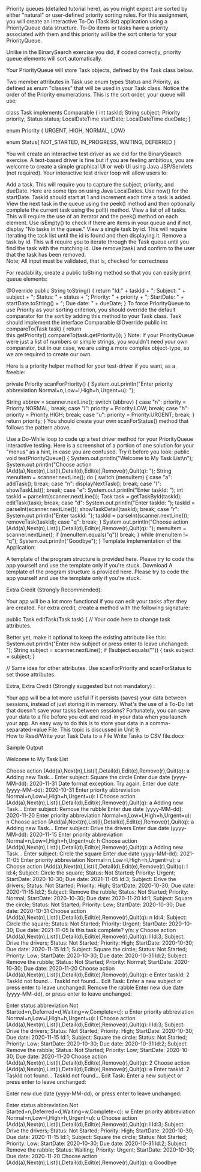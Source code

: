 
Priority queues (detailed tutorial here),  as you might expect are sorted by either "natural" or user-defined priority sorting rules.  For this assignment,  you will create an interactive To-Do (Task list)  application using a PriorityQueue data structure.  To-Do items or tasks have a priority associated with them and this priority will be the sort criteria for your PriorityQueue.

Unlike in the BinarySearch exercise you did,  if coded correctly,  priority queue elements will sort automatically.  

Your PriorityQueue will store Task objects, defined by the Task class below.

Two member attributes in Task use enum types Status and Priority, as defined as enum "classes" that will be used in your Task class.  Notice the order of the
Priority enumerations. This is the sort order, your queue will use:

class Task implements Comparable<Task> {
   int taskId;
   String subject;
   Priority priority; 
   Status status; 
   LocalDateTime startDate;
   LocalDateTime dueDate; 
}

enum Priority {
     URGENT,
     HIGH,
     NORMAL, 
     LOW}

enum Status{
     NOT_STARTED,
     IN_PROGRESS, 
     WAITING,
     DEFERRED
}


You will create an interactive test driver as we did for the BinarySearch exercise.  A text-based driver is fine but if you are feeling ambitious,  you are welcome to create a simple graphical UI  or web UI using Java JSP/Servlets (not required). Your interactive test driver loop will allow users to:

Add a task.  This will require you to capture the subject, priority, and dueDate.  Here are some tips on using Java LocalDates.  Use now() for the startDate.  TaskId should start at 1 and increment each time a task is added. 
View the next task in the queue using the peek() method and then optionally complete the current task using the poll() method. 
View a list of all tasks.   This will require the use of an iterator and the peek() method on each element.  Use isEmpty() to check if there are items in your queue and if not,  display "No tasks in the queue." 
View a single task by id.  This will require iterating the task list until the id is found and then displaying it. 
Remove a task by id.    This will require you to iterate through the Task queue until you find the task with the matching id.  Use remove(task) and confirm to the user that the task has been removed.  
Note;  All input must be validated, that is, checked for correctness
 

For readability,  create a public toString method so that you can easily print queue elements:  

@Override
public String toString() {
    return "Id:" + taskId + "; Subject: " + subject + "; Status: " + status + "; Priority: " + priority + "; StartDate: " + startDate.toString() + "; Due date: " + dueDate;
}
To force PriorityQueue to use Priority as your sorting criterion,  you should override the default comparator for the sort by adding this method to your Task class.  Task should implement the interface Comparable<Task> 
@Override
public int compareTo(Task task) {
        return this.getPriority().compareTo(task.getPriority());
}
Note:  If your PriorityQueue were just a list of numbers or simple strings, you wouldn't need your own comparator, but in our case, we are using a more complex object-type, so we are required to create our own.   

Here is a priority helper method for your test-driver if you want, as a freebie:

private Priority scanForPriority() {
 System.out.println("Enter priority abbreviation Normal=n,Low=l,High=h,Urgent=u): ");

String abbrev = scanner.nextLine();
switch (abbrev) {
    case "n":
        priority = Priority.NORMAL;
       break;
    case "l":
         priority = Priority.LOW;
        break;
    case "h":
        priority = Priority.HIGH;
       break;
   case "u":
      priority = Priority.URGENT;
     break;
  }
  return priority;
}
You should create your own scanForStatus() method that follows the pattern above. 

Use a Do-While loop to code up a test driver method for your PriorityQueue interactive testing.  Here is a screenshot of a portion of one solution for your "menus" as a hint, in case you are confused.
Try it before you look:
public void testPriorityQueue() {
System.out.println("Welcome to My Task List\n");
System.out.println("Choose action (Add(a),Next(n),List(l),Detail(d),Edit(e),Remove(r),Quit(q): ");
String menuItem = scanner.nextLine();
do {
  switch (menuItem) {
  case "a":
    addTask();
    break;
 case "n":
   displayNextTask();
   break;
 case "l":
   showTaskList();
   break;
 case "e":
   System.out.println("Enter taskId: ");
   int taskId = parseInt(scanner.nextLine());
   Task task = getTaskById(taskId);
   editTask(task);
   break;
 case "d":
   System.out.println("Enter taskId: ");
   taskId = parseInt(scanner.nextLine());
   showTaskDetail(taskId);
   break;
 case "r":
   System.out.println("Enter taskId: ");
   taskId = parseInt(scanner.nextLine());
   removeTask(taskId);
 case "q":
   break;
}
System.out.println("Choose action (Add(a),Next(n),List(l),Detail(d),Edit(e),Remove(r),Quit(q): ");
menuItem = scanner.nextLine();
if (menuItem.equals("q"))
  break;
}
while (menuItem != "q");
  System.out.println("Goodbye");
} 
Template Implementation of the Application:

A template of the program structure is provided here. Please try to code the app yourself and use the template only if you're stuck.  Download A template of the program structure is provided here. Please try to code the app yourself and use the template only if you're stuck.  

Extra Credit  (Strongly Recommended): 

Your app will be a lot more functional if you can edit your tasks after they are created.  For extra credit,  create a method with the following signature: 

public Task editTask(Task task) {
// Your code here to change task attributes. 

Better yet, make it optional to keep the existing attribute like this: 
System.out.println("Enter new subject or press enter to leave unchanged: ");
String subject = scanner.nextLine();
if (!subject.equals("")) {
    task.subject = subject;
}

// Same idea for other attributes. Use scanForPriority and scanForStatus to set those attributes. 
 
Extra, Extra Credit  (Strongly suggested but not mandatory) : 

Your app will be a lot more useful if it persists (saves) your data between sessions, instead of just storing it in memory. What's the use of a To-Do list that doesn't save your tasks between sessions? 
Fortunately, you can save your data to a file before you exit and read-in your data when you launch your app.   An easy way to do this is to store your data in a comma-separated-value File.   This topic is discussed in Unit 9.  
How to Read/Write your Task Data to a File
Write Tasks to CSV file.docx 

Sample Output

Welcome to My Task List

Choose action (Add(a),Next(n),List(l),Detail(d),Edit(e),Remove(r),Quit(q):
a
Adding new Task...
Enter subject:
Square the circle
Enter due date (yyyy-MM-dd):
2020-11-31
Date format exception. Try again.
Enter due date (yyyy-MM-dd):
2020-10-31
Enter priority abbreviation Normal=n,Low=l,High=h,Urgent=u):
l
Choose action (Add(a),Next(n),List(l),Detail(d),Edit(e),Remove(r),Quit(q):
a
Adding new Task...
Enter subject:
Remove the rubble
Enter due date (yyyy-MM-dd):
2020-11-20
Enter priority abbreviation Normal=n,Low=l,High=h,Urgent=u):
n
Choose action (Add(a),Next(n),List(l),Detail(d),Edit(e),Remove(r),Quit(q):
a
Adding new Task...
Enter subject:
Drive the drivers
Enter due date (yyyy-MM-dd):
2020-11-15
Enter priority abbreviation Normal=n,Low=l,High=h,Urgent=u):
h
Choose action (Add(a),Next(n),List(l),Detail(d),Edit(e),Remove(r),Quit(q):
a
Adding new Task...
Enter subject:
Circle the square
Enter due date (yyyy-MM-dd):
2021-11-05
Enter priority abbreviation Normal=n,Low=l,High=h,Urgent=u):
u
Choose action (Add(a),Next(n),List(l),Detail(d),Edit(e),Remove(r),Quit(q):
l
Id:4; Subject: Circle the square; Status: Not Started; Priority: Urgent; StartDate: 2020-10-30; Due date: 2021-11-05
Id:3; Subject: Drive the drivers; Status: Not Started; Priority: High; StartDate: 2020-10-30; Due date: 2020-11-15
Id:2; Subject: Remove the rubble; Status: Not Started; Priority: Normal; StartDate: 2020-10-30; Due date: 2020-11-20
Id:1; Subject: Square the circle; Status: Not Started; Priority: Low; StartDate: 2020-10-30; Due date: 2020-10-31
Choose action (Add(a),Next(n),List(l),Detail(d),Edit(e),Remove(r),Quit(q):
n
Id:4; Subject: Circle the square; Status: Not Started; Priority: Urgent; StartDate: 2020-10-30; Due date: 2021-11-05
Is this task complete? y/n:
y
Choose action (Add(a),Next(n),List(l),Detail(d),Edit(e),Remove(r),Quit(q):
l
Id:3; Subject: Drive the drivers; Status: Not Started; Priority: High; StartDate: 2020-10-30; Due date: 2020-11-15
Id:1; Subject: Square the circle; Status: Not Started; Priority: Low; StartDate: 2020-10-30; Due date: 2020-10-31
Id:2; Subject: Remove the rubble; Status: Not Started; Priority: Normal; StartDate: 2020-10-30; Due date: 2020-11-20
Choose action (Add(a),Next(n),List(l),Detail(d),Edit(e),Remove(r),Quit(q):
e
Enter taskId:
2
TaskId not found...
TaskId not found...
Edit Task:
Enter a new subject or press enter to leave unchanged:
Remove the rabble
Enter new due date (yyyy-MM-dd), or press enter to leave unchanged:

Enter status abbreviation Not Started=n,Deferred=d,Waiting=w,Complete=c):
u
Enter priority abbreviation Normal=n,Low=l,High=h,Urgent=u):
l
Choose action (Add(a),Next(n),List(l),Detail(d),Edit(e),Remove(r),Quit(q):
l
Id:3; Subject: Drive the drivers; Status: Not Started; Priority: High; StartDate: 2020-10-30; Due date: 2020-11-15
Id:1; Subject: Square the circle; Status: Not Started; Priority: Low; StartDate: 2020-10-30; Due date: 2020-10-31
Id:2; Subject: Remove the rabble; Status: Not Started; Priority: Low; StartDate: 2020-10-30; Due date: 2020-11-20
Choose action (Add(a),Next(n),List(l),Detail(d),Edit(e),Remove(r),Quit(q):
2
Choose action (Add(a),Next(n),List(l),Detail(d),Edit(e),Remove(r),Quit(q):
e
Enter taskId:
2
TaskId not found...
TaskId not found...
Edit Task:
Enter a new subject or press enter to leave unchanged:

Enter new due date (yyyy-MM-dd), or press enter to leave unchanged:

Enter status abbreviation Not Started=n,Deferred=d,Waiting=w,Complete=c):
w
Enter priority abbreviation Normal=n,Low=l,High=h,Urgent=u):
u
Choose action (Add(a),Next(n),List(l),Detail(d),Edit(e),Remove(r),Quit(q):
l
Id:3; Subject: Drive the drivers; Status: Not Started; Priority: High; StartDate: 2020-10-30; Due date: 2020-11-15
Id:1; Subject: Square the circle; Status: Not Started; Priority: Low; StartDate: 2020-10-30; Due date: 2020-10-31
Id:2; Subject: Remove the rabble; Status: Waiting; Priority: Urgent; StartDate: 2020-10-30; Due date: 2020-11-20
Choose action (Add(a),Next(n),List(l),Detail(d),Edit(e),Remove(r),Quit(q):
q
Goodbye
